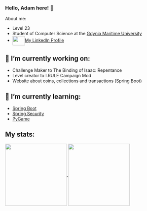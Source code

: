 ### Hello, Adam here! 👋

About me:
- Level 23
- Student of Computer Science at the [Gdynia Maritime University](https://umg.edu.pl)
- <a href="https://www.linkedin.com/in/adambieszk/" target="blank"><img align="center" src="https://cdn.jsdelivr.net/npm/simple-icons@3.0.1/icons/linkedin.svg" alt="" height="30" width="40"/>My LinkedIn Profile</a>

## 🔭 I’m currently working on:
  - Challenge Maker to The Binding of Isaac: Repentance
  - Level creator to I.RULE Campaign Mod
  - Website about coins, collections and transactions (Spring Boot)

## 🌱 I’m currently learning:
  - [Spring Boot](https://spring.io/projects/spring-boot/)
  - [Spring Security](https://spring.io/projects/spring-security)
  - [PyGame](https://www.pygame.org/wiki/GettingStarted)

## My stats:

<a href="https://github.com/anuraghazra/github-readme-stats">
  <img height=200 align="center" src="https://github-readme-stats.vercel.app/api?username=adamo2499&show_icons=true&rank_icon=github&theme=transparent" />
</a>
<a href="https://github.com/anuraghazra/convoychat">
  <img height=200 align="center" src="https://github-readme-stats.vercel.app/api/top-langs?username=adamo2499&layout=compact&langs_count=8&card_width=320" />
</a>
